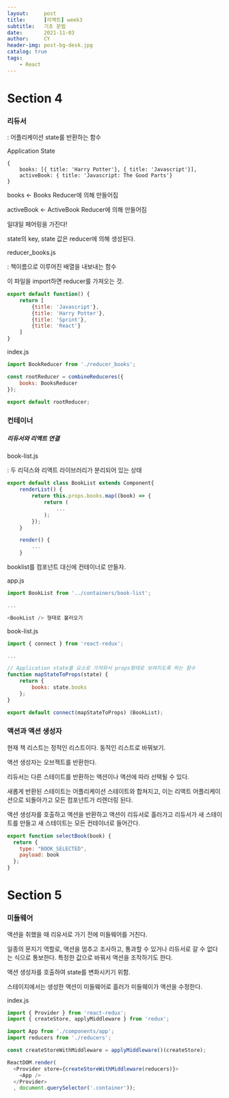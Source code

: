 ```yaml
---
layout:     post
title:      [리액트] week3
subtitle:   기초 문법
date:       2021-11-03
author:     CY
header-img: post-bg-desk.jpg
catalog: true
tags:
    - React
---
```

# Section 4



### 리듀서

: 어플리케이션 state를 반환하는 함수



Application State 

```react
{
    books: [{ title: 'Harry Potter'}, { title: 'Javascript'}],
    activeBook: { title: 'Javascript: The Good Parts'}
}
```

books <- Books Reducer에 의해 만들어짐

activeBook <- ActiveBook Reducer에 의해 만들어짐

일대일 페어링을 가진다!

state의 key, state 값은 reducer에 의해 생성된다.



reducer_books.js

: 책이름으로 이루어진 배열을 내보내는 함수

이 파일을 import하면 reducer를 가져오는 것.

```javascript
export default function() {
    return [
        {title: 'Javascript'},
        {title: 'Harry Potter'},
        {title: 'Sprint'},
        {title: 'React'}
    ]
}
```



index.js 

```javascript
import BookReducer from './reducer_books';

const rootReducer = combineReduceres({
    books: BooksReducer
});

export default rootReducer;
```



### 컨테이너

##### 리듀서와 리액트 연결

book-list.js

: 두 리덕스와 리액트 라이브러리가 분리되어 있는 상태

```javascript
export default class BookList extends Component{
	renderList() {
        return this.props.books.map((book) => {
            return (
            	...
            );
        });
    }

    render() {
        ...
    }
```

booklist를 컴포넌트 대신에 컨테이너로 만들자.

app.js

```javascript
import BookList from '../containers/book-list';

...

<BookList /> 형태로 불러오기
```

book-list.js

```javascript
import { connect } from 'react-redux';

...

// Application state를 요소로 가져와서 props형태로 보여지도록 하는 함수
function mapStateToProps(state) {
    return {
        books: state.books
    };
}

export default connect(mapStateToProps) (BookList);
```



### 액션과 액션 생성자

현재 책 리스트는 정적인 리스트이다. 동적인 리스트로 바꿔보기.

액션 생성자는 오브젝트를 반환한다.

리듀서는 다른 스테이트를 반환하는 액션이나 액션에 따라 선택될 수 있다.

새롭게 반환된 스테이트는 어플리케이션 스테이트와 합쳐지고, 이는 리액트 어플리케이션으로 되돌아가고 모든 컴포넌트가 리렌더링 된다.

액션 생성자를 호출하고 액션을 반환하고 액션이 리듀서로 흘러가고 리듀서가 새 스테이트를 만들고 새 스테이트는 모든 컨테이너로 들어간다.

```javascript
export function selectBook(book) {
  return {
    type: "BOOK_SELECTED",
    payload: book
  };
}
```



# Section 5

### 미들웨어

액션을 취했을 때 리유서로 가기 전에 미들웨어를 거친다.

일종의 문지기 역할로, 액션을 멈추고 조사하고, 통과할 수 있거나 리듀서로 갈 수 없다는 식으로 통보한다. 특정한 값으로 바꿔서 액션을 조작하기도 한다.

액션 생성자를 호출하여 state를 변화시키기 위함. 

스테이지에서는 생성한 액션이 미들웨어로 흘러가 미들웨이가 액션을 수정한다.



index.js

```javascript
import { Provider } from 'react-redux';
import { createStore, applyMiddleware } from 'redux';

import App from './components/app';
import reducers from './reducers';

const createStoreWithMiddleware = applyMiddleware()(createStore);

ReactDOM.render(
  <Provider store={createStoreWithMiddleware(reducers)}>
    <App />
  </Provider>
  , document.querySelector('.container'));
```





